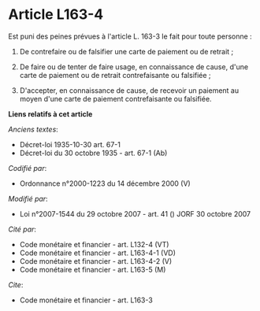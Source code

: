 # Article L163-4

Est puni des peines prévues à l'article L. 163-3 le fait pour toute personne :

1. De contrefaire ou de falsifier une carte de paiement ou de retrait ;

2. De faire ou de tenter de faire usage, en connaissance de cause, d'une carte de paiement ou de retrait contrefaisante ou
falsifiée ;

3. D'accepter, en connaissance de cause, de recevoir un paiement au moyen d'une carte de paiement contrefaisante ou
falsifiée.

**Liens relatifs à cet article**

_Anciens textes_:

  - Décret-loi 1935-10-30 art. 67-1
  - Décret-loi du 30 octobre 1935 - art. 67-1 (Ab)

_Codifié par_:

  - Ordonnance n°2000-1223 du 14 décembre 2000 (V)

_Modifié par_:

  - Loi n°2007-1544 du 29 octobre 2007 - art. 41 () JORF 30 octobre 2007

_Cité par_:

  - Code monétaire et financier - art. L132-4 (VT)
  - Code monétaire et financier - art. L163-4-1 (VD)
  - Code monétaire et financier - art. L163-4-2 (V)
  - Code monétaire et financier - art. L163-5 (M)

_Cite_:

  - Code monétaire et financier - art. L163-3
